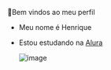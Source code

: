 👋Bem vindos ao meu perfil

- Meu nome é Henrique
- Estou estudando na [Alura](https://www.alura.com.br)

  ![image](https://github.com/user-attachments/assets/809e2d65-0400-4f55-93fc-2a7333ab3242)

